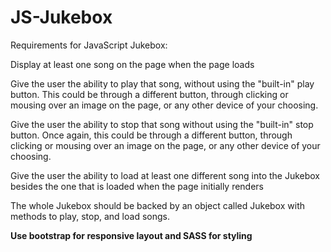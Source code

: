 # JS-Jukebox

Requirements for JavaScript Jukebox:

Display at least one song on the page when the page loads

Give the user the ability to play that song, without using the "built-in" play button. This could be through a different button, through clicking or mousing over an image on the page, or any other device of your choosing.

Give the user the ability to stop that song without using the "built-in" stop button. Once again, this could be through a different button, through clicking or mousing over an image on the page, or any other device of your choosing.

Give the user the ability to load at least one different song into the Jukebox besides the one that is loaded when the page initially renders

The whole Jukebox should be backed by an object called Jukebox with methods to play, stop, and load songs.

**Use bootstrap for responsive layout and SASS for styling**

